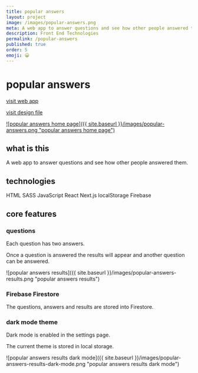 ```yaml
---
title: popular answers
layout: project
image: /images/popular-answers.png
meta: A web app to answer questions and see how other people answered them.
description: Front End Technologies
permalink: /popular-answers
published: true
order: 5
emoji: 😀️
---
```


# popular answers

<p class="project__intro">
 <a href="https://popular-answers.vercel.app/">visit web app</a>
</p>
<p class="project__intro">
 <a href="https://www.figma.com/file/lfAJjx4QU94CkyVIY21sds/popular-answers">visit design file</a>
</p>

<a href="https://popular-answers.vercel.app/">
    ![popular answers home page]({{ site.baseurl }}/images/popular-answers.png "popular answers home page")
</a>

## what is this

A web app to answer questions and see how other people answered them.

## technologies

<div class="project__skills">
    <span class="project__skill">
        HTML
    </span>
    <span class="project__skill">
        SASS
    </span>
    <span class="project__skill">
        JavaScript
    </span>
    <span class="project__skill">
        React 
    </span>
    <span class="project__skill">
        Next.js
    </span>
    <span class="project__skill">
        localStorage
    </span>
    <span class="project__skill">
        Firebase
    </span>
</div>

## core features

### questions

Each question has two answers.

Once a question is answered the results will appear and another question can be answered.

![popular answers results]({{ site.baseurl }}/images/popular-answers-results.png "popular answers results")

### Firebase Firestore

The questions, answers and results are stored into Firestore.

### dark mode theme

Dark mode is enabled in the settings page.

The current theme is stored in local storage.

![popular answers results dark mode]({{ site.baseurl }}/images/popular-answers-results-dark-mode.png "popular answers results dark mode")